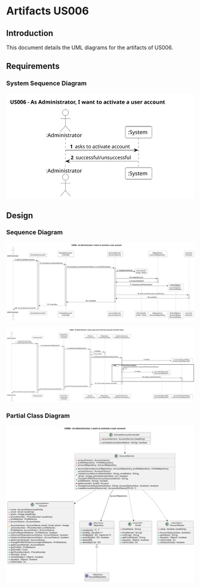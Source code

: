 # Artifacts US006

## Introduction
This document details the UML diagrams for the artifacts of US006.

## Requirements
### System Sequence Diagram
![System Sequence Diagram](system_sequence_diagram/us006-ssd.svg)

## Design
### Sequence Diagram
![Sequence Diagram](sequence_diagram/us006-sd_ddd.svg)

![Sequence Diagram](../us004/sequence_diagram/us004-sd-ddd.svg)

### Partial Class Diagram
![Sequence Diagram](class_diagram/us006-cd_ddd.svg)
